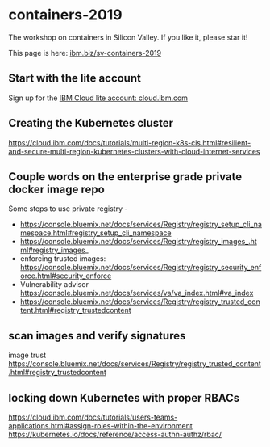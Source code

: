 # containers-2019
The workshop on containers in Silicon Valley. If you like it, please star it!

This page is here:
[ibm.biz/sv-containers-2019](ibm.biz/sv-containers-2019)

## Start with the lite account

Sign up for the [IBM Cloud lite account: cloud.ibm.com](https://ibm.biz/Bd2HGQ)

## Creating the Kubernetes cluster
https://cloud.ibm.com/docs/tutorials/multi-region-k8s-cis.html#resilient-and-secure-multi-region-kubernetes-clusters-with-cloud-internet-services


## Couple words on the enterprise grade private docker image repo
Some steps to use private registry  - 

- https://console.bluemix.net/docs/services/Registry/registry_setup_cli_namespace.html#registry_setup_cli_namespace
- https://console.bluemix.net/docs/services/Registry/registry_images_.html#registry_images_
- enforcing trusted images: https://console.bluemix.net/docs/services/Registry/registry_security_enforce.html#security_enforce
- Vulnerability advisor https://console.bluemix.net/docs/services/va/va_index.html#va_index
- https://console.bluemix.net/docs/services/Registry/registry_trusted_content.html#registry_trustedcontent

## scan images and verify signatures
image trust https://console.bluemix.net/docs/services/Registry/registry_trusted_content.html#registry_trustedcontent

## locking down Kubernetes with proper RBACs 
https://cloud.ibm.com/docs/tutorials/users-teams-applications.html#assign-roles-within-the-environment
https://kubernetes.io/docs/reference/access-authn-authz/rbac/
